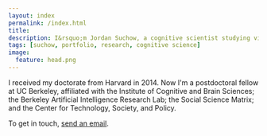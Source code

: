 ```yaml
---
layout: index
permalink: /index.html
title:
description: I&rsquo;m Jordan Suchow, a cognitive scientist studying vision, learning, memory, and technology.
tags: [suchow, portfolio, research, cognitive science]
image:
  feature: head.png
---
```


I received my doctorate from Harvard in 2014. Now I'm a postdoctoral fellow at UC Berkeley, affiliated with the Institute of Cognitive and Brain Sciences; the Berkeley Artificial Intelligence Research Lab; the Social Science Matrix; and the Center for Technology, Society, and Policy.

To get in touch, [send an email](mailto:suchow@berkeley.edu).
